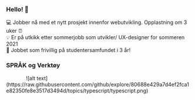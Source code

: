 ### Hello! 👋

 💻 Jobber nå med et nytt prosjekt innenfor webutvikling. Opplastning om 3 uker ⏰
 <br />
💡 Er på utkikk etter sommerjobb som utvikler/ UX-designer for sommeren 2021
 <br />
🌿 Jobbet som frivillig på studentersamfundet i 3 år!

### SPRÅK og Verktøy
<img width = "50">
![alt text](https://raw.githubusercontent.com/github/explore/80688e429a7d4ef2fca1e82350fe8e3517d3494d/topics/typescript/typescript.png)
</img>
